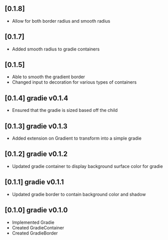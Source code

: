 ## [0.1.8]

* Allow for both border radius and smooth radius

## [0.1.7]

* Added smooth radius to gradie containers

## [0.1.5]

* Able to smooth the gradient border
* Changed input to decoration for various types of containers

## [0.1.4] gradie v0.1.4

* Ensured that the gradie is sized based off the child

## [0.1.3] gradie v0.1.3

* Added extension on Gradient to transform into a simple gradie

## [0.1.2] gradie v0.1.2

* Updated gradie container to display background surface color for gradie

## [0.1.1] gradie v0.1.1

* Updated gradie border to contain background color and shadow

## [0.1.0] gradie v0.1.0

* Implemented Gradie
* Created GradieContainer
* Created GradieBorder